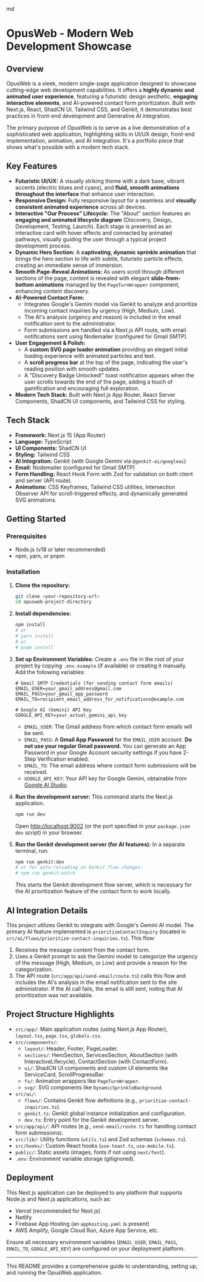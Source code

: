 md
# OpusWeb - Modern Web Development Showcase

## Overview

OpusWeb is a sleek, modern single-page application designed to showcase cutting-edge web development capabilities. It offers a **highly dynamic and animated user experience**, featuring a futuristic design aesthetic, **engaging interactive elements**, and AI-powered contact form prioritization. Built with Next.js, React, ShadCN UI, Tailwind CSS, and Genkit, it demonstrates best practices in front-end development and Generative AI integration.

The primary purpose of OpusWeb is to serve as a live demonstration of a sophisticated web application, highlighting skills in UI/UX design, front-end implementation, animation, and AI integration. It's a portfolio piece that shows what's possible with a modern tech stack.

## Key Features

*   **Futuristic UI/UX:** A visually striking theme with a dark base, vibrant accents (electric blues and cyans), and **fluid, smooth animations throughout the interface** that enhance user interaction.
*   **Responsive Design:** Fully responsive layout for a seamless and **visually consistent animated experience** across all devices.
*   **Interactive "Our Process" Lifecycle:** The "About" section features an **engaging and animated lifecycle diagram** (Discovery, Design, Development, Testing, Launch). Each stage is presented as an interactive card with hover effects and connected by animated pathways, visually guiding the user through a typical project development process.
*   **Dynamic Hero Section:** A **captivating, dynamic sprinkle animation** that brings the hero section to life with subtle, futuristic particle effects, creating an immediate sense of immersion.
*   **Smooth Page-Reveal Animations:** As users scroll through different sections of the page, content is revealed with elegant **slide-from-bottom animations** managed by the `PageTurnWrapper` component, enhancing content discovery.
*   **AI-Powered Contact Form:**
    *   Integrates Google's Gemini model via Genkit to analyze and prioritize incoming contact inquiries by urgency (High, Medium, Low).
    *   The AI's analysis (urgency and reason) is included in the email notification sent to the administrator.
    *   Form submissions are handled via a Next.js API route, with email notifications sent using Nodemailer (configured for Gmail SMTP).
*   **User Engagement & Polish:**
    *   A **custom SVG page loader animation** providing an elegant initial loading experience with animated particles and text.
    *   A **scroll progress bar** at the top of the page, indicating the user's reading position with smooth updates.
    *   A "Discovery Badge Unlocked!" toast notification appears when the user scrolls towards the end of the page, adding a touch of gamification and encouraging full exploration.
*   **Modern Tech Stack:** Built with Next.js App Router, React Server Components, ShadCN UI components, and Tailwind CSS for styling.

## Tech Stack

*   **Framework:** Next.js 15 (App Router)
*   **Language:** TypeScript
*   **UI Components:** ShadCN UI
*   **Styling:** Tailwind CSS
*   **AI Integration:** Genkit (with Google Gemini via `@genkit-ai/googleai`)
*   **Email:** Nodemailer (configured for Gmail SMTP)
*   **Form Handling:** React Hook Form with Zod for validation on both client and server (API route).
*   **Animations:** CSS Keyframes, Tailwind CSS utilities, Intersection Observer API for scroll-triggered effects, and dynamically generated SVG animations.

## Getting Started

### Prerequisites

*   Node.js (v18 or later recommended)
*   npm, yarn, or pnpm

### Installation

1.  **Clone the repository:**
    ```bash
    git clone <your-repository-url>
    cd opusweb-project-directory
    ```

2.  **Install dependencies:**
    ```bash
    npm install
    # or
    # yarn install
    # or
    # pnpm install
    ```

3.  **Set up Environment Variables:**
    Create a `.env` file in the root of your project by copying `.env.example` (if available) or creating it manually. Add the following variables:

    ```env
    # Gmail SMTP Credentials (for sending contact form emails)
    EMAIL_USER=your_gmail_address@gmail.com
    EMAIL_PASS=your_gmail_app_password 
    EMAIL_TO=recipient_email_address_for_notifications@example.com

    # Google AI (Gemini) API Key
    GOOGLE_API_KEY=your_actual_gemini_api_key
    ```

    *   `EMAIL_USER`: The Gmail address from which contact form emails will be sent.
    *   `EMAIL_PASS`: A **Gmail App Password** for the `EMAIL_USER` account. **Do not use your regular Gmail password.** You can generate an App Password in your Google Account security settings if you have 2-Step Verification enabled.
    *   `EMAIL_TO`: The email address where contact form submissions will be received.
    *   `GOOGLE_API_KEY`: Your API key for Google Gemini, obtainable from [Google AI Studio](https://aistudio.google.com/app/apikey).

4.  **Run the development server:**
    This command starts the Next.js application.
    ```bash
    npm run dev
    ```
    Open [http://localhost:9002](http://localhost:9002) (or the port specified in your `package.json` `dev` script) in your browser.

5.  **Run the Genkit development server (for AI features):**
    In a separate terminal, run:
    ```bash
    npm run genkit:dev
    # or for auto-reloading on Genkit flow changes:
    # npm run genkit:watch
    ```
    This starts the Genkit development flow server, which is necessary for the AI prioritization feature of the contact form to work locally.

## AI Integration Details

This project utilizes Genkit to integrate with Google's Gemini AI model. The primary AI feature implemented is `prioritizeContactInquiry` (located in `src/ai/flows/prioritize-contact-inquiries.ts`). This flow:
1.  Receives the message content from the contact form.
2.  Uses a Genkit prompt to ask the Gemini model to categorize the urgency of the message (High, Medium, or Low) and provide a reason for the categorization.
3.  The API route (`src/app/api/send-email/route.ts`) calls this flow and includes the AI's analysis in the email notification sent to the site administrator. If the AI call fails, the email is still sent, noting that AI prioritization was not available.

## Project Structure Highlights

*   `src/app/`: Main application routes (using Next.js App Router), `layout.tsx`, `page.tsx`, `globals.css`.
*   `src/components/`:
    *   `layout/`: Header, Footer, PageLoader.
    *   `sections/`: HeroSection, ServicesSection, AboutSection (with InteractiveLifecycle), ContactSection (with ContactForm).
    *   `ui/`: ShadCN UI components and custom UI elements like ServiceCard, ScrollProgressBar.
    *   `fx/`: Animation wrappers like `PageTurnWrapper`.
    *   `svg/`: SVG components like `DynamicSprinkleBackground`.
*   `src/ai/`:
    *   `flows/`: Contains Genkit flow definitions (e.g., `prioritize-contact-inquiries.ts`).
    *   `genkit.ts`: Genkit global instance initialization and configuration.
    *   `dev.ts`: Entry point for the Genkit development server.
*   `src/app/api/`: API routes (e.g., `send-email/route.ts` for handling contact form submissions).
*   `src/lib/`: Utility functions (`utils.ts`) and Zod schemas (`schemas.ts`).
*   `src/hooks/`: Custom React hooks (`use-toast.ts`, `use-mobile.ts`).
*   `public/`: Static assets (images, fonts if not using `next/font`).
*   `.env`: Environment variable storage (gitignored).

## Deployment

This Next.js application can be deployed to any platform that supports Node.js and Next.js applications, such as:
*   Vercel (recommended for Next.js)
*   Netlify
*   Firebase App Hosting (an `apphosting.yaml` is present)
*   AWS Amplify, Google Cloud Run, Azure App Service, etc.

Ensure all necessary environment variables (`EMAIL_USER`, `EMAIL_PASS`, `EMAIL_TO`, `GOOGLE_API_KEY`) are configured on your deployment platform.

---

This README provides a comprehensive guide to understanding, setting up, and running the OpusWeb application.
